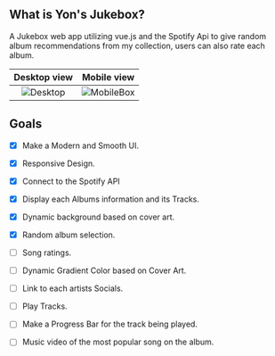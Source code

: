 ## What is Yon's Jukebox?
A Jukebox web app utilizing vue.js and the Spotify Api to give random album recommendations from my collection, users can also rate each album. 

Desktop view             |  Mobile view
:-------------------------:|:-------------------------:
![Desktop](https://github.com/JoHena/Yon-s-JukeBox/assets/80927773/12bd842c-9706-4cd3-b390-e76d0a3ff56b) | ![MobileBox](https://github.com/JoHena/Yon-s-JukeBox/assets/80927773/5655eb94-6615-41c4-99de-0f81d396def4)



## Goals
  - [X] Make a Modern and Smooth UI.
  - [X] Responsive Design.
  - [x] Connect to the Spotify API
  - [x] Display each Albums information and its Tracks.
  - [X] Dynamic background based on cover art.
  - [X] Random album selection.
  - [ ] Song ratings.
  - [ ] Dynamic Gradient Color based on Cover Art.
  - [ ] Link to each artists Socials.
  - [ ] Play Tracks.
  - [ ] Make a Progress Bar for the track being played.
  - [ ] Music video of the most popular song on the album.
 
